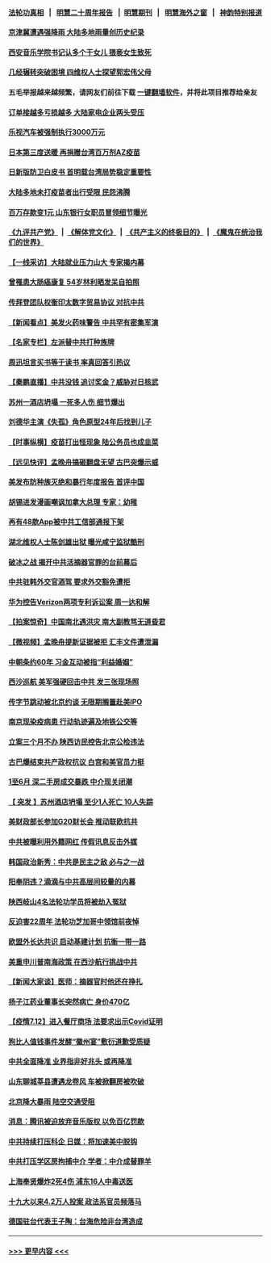 #### [法轮功真相](https://github.com/gfw-breaker/truth/blob/master/README.md?t=0) &nbsp;&nbsp;|&nbsp;&nbsp; [明慧二十周年报告](https://github.com/gfw-breaker/mh-reports/blob/master/README.md?t=0) &nbsp;&nbsp;|&nbsp;&nbsp;[明慧期刊](https://github.com/gfw-breaker/mh-qikan) &nbsp;&nbsp;|&nbsp;&nbsp; [明慧海外之窗](https://github.com/gfw-breaker/mh-news/blob/master/README.md?t=0) &nbsp;&nbsp;|&nbsp;&nbsp; [神韵特别报道](https://github.com/gfw-breaker/mh-news/blob/master/shenyun.md?t=0)
#### [京津冀遭遇强降雨 大陆多地雨量创历史纪录](../pages/nsc413/n13085500.md?t=07131603) 
#### [西安音乐学院书记认多个干女儿 猥亵女生致死](../pages/nsc413/n13085087.md?t=07131603) 
#### [几经辗转突破困境 四维权人士探望郭宏伟父母](../pages/nsc413/n13084366.md?t=07131603) 
#### 五毛举报越来越频繁，请网友们前往下载 [一键翻墙软件](https://github.com/gfw-breaker/ssr-accounts)，并将此项目推荐给亲友
#### [订单接越多亏损越多 大陆家电企业两头受压](../pages/nsc413/n13084982.md?t=07131603) 
#### [乐视汽车被强制执行3000万元](../pages/nsc413/n13085260.md?t=07131603) 
#### [日本第三度送暖 再捐赠台湾百万剂AZ疫苗](../pages/nsc413/n13085110.md?t=07131603) 
#### [日新版防卫白皮书 首明载台湾局势稳定重要性](../pages/nsc413/n13085283.md?t=07131603) 
#### [大陆多地未打疫苗者出行受限 民怨沸腾](../pages/nsc413/n13085086.md?t=07131603) 
#### [百万存款变1元 山东银行女职员冒领细节曝光](../pages/nsc413/n13085013.md?t=07131603) 
#### [《九评共产党》](https://github.com/begood0513/9ping.md/blob/master/README.md) &nbsp;|&nbsp; [《解体党文化》](../../../../jtdwh.md/blob/master/README.md)  &nbsp;|&nbsp; [《共产主义的终极目的》](../../../../gczydzjmd.md/blob/master/README.md) &nbsp;|&nbsp; [《魔鬼在统治我们的世界》](../../../../mgztzwmdsj.md/blob/master/README.md) 
#### [【一线采访】大陆就业压力山大 专家揭内幕](../pages/nsc413/n13084631.md?t=07131603) 
#### [曾罹患大肠癌康复 54岁林利晒发呆自拍照](../pages/nsc413/n13084863.md?t=07131603) 
#### [传拜登团队权衡印太数字贸易协议 对抗中共](../pages/nsc413/n13084918.md?t=07131603) 
#### [【新闻看点】美发火药味警告 中共罕有密集军演](../pages/nsc413/n13084687.md?t=07131603) 
#### [【名家专栏】左派替中共打种族牌](../pages/nsc413/n13083357.md?t=07131603) 
#### [周迅坦言买书等于读书 率真回答引热议](../pages/nsc413/n13084648.md?t=07131603) 
#### [【秦鹏直播】中共没钱 追讨奖金？威胁对日核武](../pages/nsc413/n13084753.md?t=07131603) 
#### [苏州一酒店坍塌 一死多人伤 细节爆出](../pages/nsc413/n13084811.md?t=07131603) 
#### [刘德华主演《失孤》角色原型24年后找到儿子](../pages/nsc413/n13084541.md?t=07131603) 
#### [【时事纵横】疫苗打出怪现象 陆公务员也成韭菜](../pages/nsc413/n13084709.md?t=07131603) 
#### [【远见快评】孟晚舟搞砸翻盘无望 古巴突爆示威](../pages/nsc413/n13084696.md?t=07131603) 
#### [美发布防种族灭绝和暴行年度报告 首评中国](../pages/nsc413/n13084685.md?t=07131603) 
#### [胡锡进发漫画嘲讽加拿大总理 专家：幼稚](../pages/nsc413/n13084601.md?t=07131603) 
#### [再有48款App被中共工信部通报下架](../pages/nsc413/n13084443.md?t=07131603) 
#### [湖北维权人士陈剑雄出狱 曝光咸宁监狱酷刑](../pages/nsc413/n13084509.md?t=07131603) 
#### [破冰之战 揭开中共活摘器官罪的台前幕后](../pages/nsc413/n13082457.md?t=07131603) 
#### [中共驻韩外交官酒驾 要求外交豁免遭拒](../pages/nsc413/n13084473.md?t=07131603) 
#### [华为控告Verizon两项专利诉讼案 周一达和解](../pages/nsc413/n13084461.md?t=07131603) 
#### [【拍案惊奇】中国南北遇洪灾 南大副教骂无道昏君](../pages/nsc413/n13082744.md?t=07131603) 
#### [【微视频】孟晚舟提新证据被拒 汇丰文件遭泄漏](../pages/nsc413/n13084219.md?t=07131603) 
#### [中朝条约60年 习金互动被指“利益婚姻”](../pages/nsc413/n13084032.md?t=07131603) 
#### [西沙巡航 美军强硬回击中共 发三张现场照](../pages/nsc413/n13084288.md?t=07131603) 
#### [传字节跳动被北京约谈 无限期搁置赴美IPO](../pages/nsc413/n13084068.md?t=07131603) 
#### [南京现染疫病患 行动轨迹遍及地铁公交等](../pages/nsc413/n13083709.md?t=07131603) 
#### [立案三个月不办 陕西访民控告北京公检违法](../pages/nsc413/n13083973.md?t=07131603) 
#### [古巴爆结束共产政权抗议 白宫和美官员力挺](../pages/nsc413/n13084114.md?t=07131603) 
#### [1至6月 深二手房成交暴跌 中介现关闭潮](../pages/nsc413/n13083687.md?t=07131603) 
#### [【 突发 】苏州酒店坍塌 至少1人死亡 10人失踪](../pages/nsc413/n13084083.md?t=07131603) 
#### [美财政部长参加G20财长会 推动联欧抗共](../pages/nsc413/n13084153.md?t=07131603) 
#### [中共被曝利用外籍网红 传假讯息反击外媒](../pages/nsc413/n13083816.md?t=07131603) 
#### [韩国政治新秀：中共是民主之敌 必与之一战](../pages/nsc413/n13084088.md?t=07131603) 
#### [阳奉阴违？滴滴与中共高层间较量的内幕](../pages/nsc413/n13081685.md?t=07131603) 
#### [陕西岐山4名法轮功学员将被劫入冤狱](../pages/nsc413/n13083690.md?t=07131603) 
#### [反迫害22周年 法轮功芝加哥中领馆前夜悼](../pages/nsc413/n13083744.md?t=07131603) 
#### [欧盟外长达共识 启动基建计划 抗衡一带一路](../pages/nsc413/n13083860.md?t=07131603) 
#### [美重申川普南海政策 在西沙航行挑战中共](../pages/nsc413/n13083923.md?t=07131603) 
#### [【新闻大家谈】医师：摘器官时他还在挣扎](../pages/nsc413/n13083713.md?t=07131603) 
#### [扬子江药业董事长突然病亡 身价470亿](../pages/nsc413/n13082525.md?t=07131603) 
#### [【疫情7.12】进入餐厅商场 法要求出示Covid证明](../pages/nsc413/n13083387.md?t=07131603) 
#### [狗比人值钱事件发酵“徽州宴”敷衍道歉受质疑](../pages/nsc413/n13083119.md?t=07131603) 
#### [中共全面降准 业界指非好兆头 或再降准](../pages/nsc413/n13083533.md?t=07131603) 
#### [山东聊城莘县遭遇龙卷风 车被掀翻房被吹破](../pages/nsc413/n13083573.md?t=07131603) 
#### [北京降大暴雨 陆空交通受阻](../pages/nsc413/n13083256.md?t=07131603) 
#### [消息：腾讯被迫放弃音乐版权 以免百亿罚款](../pages/nsc413/n13083451.md?t=07131603) 
#### [中共持续打压科企 日媒：将加速美中脱钩](../pages/nsc413/n13083312.md?t=07131603) 
#### [中共打压学区房拘捕中介 学者：中介成替罪羊](../pages/nsc413/n13082921.md?t=07131603) 
#### [上海奉贤爆炸2死4伤 浦东16人中毒送医](../pages/nsc413/n13083081.md?t=07131603) 
#### [十九大以来4.2万人投案 政法系官员频落马](../pages/nsc413/n13082568.md?t=07131603) 
#### [德国驻台代表王子陶：台海危险非台湾造成](../pages/nsc413/n13082979.md?t=07131603) 

----
#### [ >>> 更早内容 <<< ](../indexes/nsc413-earlier.md)
